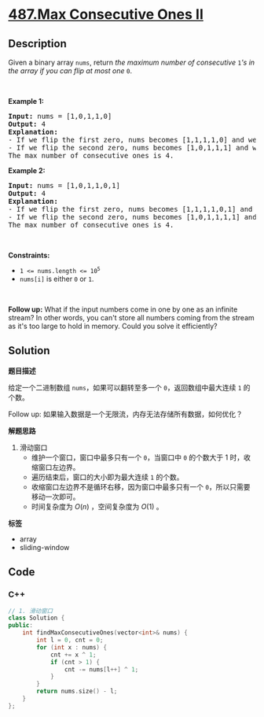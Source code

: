 # [487.Max Consecutive Ones II](https://leetcode.com/problems/max-consecutive-ones-ii/description/)

## Description

<p>Given a binary array <code>nums</code>, return <em>the maximum number of consecutive </em><code>1</code><em>&#39;s in the array if you can flip at most one</em> <code>0</code>.</p>

<p>&nbsp;</p>
<p><strong class="example">Example 1:</strong></p>

<pre>
<strong>Input:</strong> nums = [1,0,1,1,0]
<strong>Output:</strong> 4
<strong>Explanation:</strong>
- If we flip the first zero, nums becomes [1,1,1,1,0] and we have 4 consecutive ones.
- If we flip the second zero, nums becomes [1,0,1,1,1] and we have 3 consecutive ones.
The max number of consecutive ones is 4.
</pre>

<p><strong class="example">Example 2:</strong></p>

<pre>
<strong>Input:</strong> nums = [1,0,1,1,0,1]
<strong>Output:</strong> 4
<strong>Explanation:</strong>
- If we flip the first zero, nums becomes [1,1,1,1,0,1] and we have 4 consecutive ones.
- If we flip the second zero, nums becomes [1,0,1,1,1,1] and we have 4 consecutive ones.
The max number of consecutive ones is 4.
</pre>

<p>&nbsp;</p>
<p><strong>Constraints:</strong></p>

<ul>
  <li><code>1 &lt;= nums.length &lt;= 10<sup>5</sup></code></li>
  <li><code>nums[i]</code> is either <code>0</code> or <code>1</code>.</li>
</ul>

<p>&nbsp;</p>
<p><strong>Follow up:</strong> What if the input numbers come in one by one as an infinite stream? In other words, you can&#39;t store all numbers coming from the stream as it&#39;s too large to hold in memory. Could you solve it efficiently?</p>

## Solution

**题目描述**

给定一个二进制数组 `nums`，如果可以翻转至多一个 `0`，返回数组中最大连续 `1` 的个数。

Follow up: 如果输入数据是一个无限流，内存无法存储所有数据，如何优化？

**解题思路**

1. 滑动窗口
   - 维护一个窗口，窗口中最多只有一个 `0`，当窗口中 `0` 的个数大于 1 时，收缩窗口左边界。
   - 遍历结束后，窗口的大小即为最大连续 `1` 的个数。
   - 收缩窗口左边界不是循环右移，因为窗口中最多只有一个 `0`，所以只需要移动一次即可。
   - 时间复杂度为 $O(n)$ ，空间复杂度为 $O(1)$ 。

**标签**

- array
- sliding-window

<!-- code start -->
## Code

### C++

```cpp
// 1. 滑动窗口
class Solution {
public:
    int findMaxConsecutiveOnes(vector<int>& nums) {
        int l = 0, cnt = 0;
        for (int x : nums) {
            cnt += x ^ 1;
            if (cnt > 1) {
                cnt -= nums[l++] ^ 1;
            }
        }
        return nums.size() - l;
    }
};
```

<!-- code end -->

